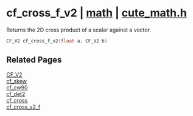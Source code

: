 # cf_cross_f_v2 | [math](https://github.com/RandyGaul/cute_framework/blob/master/docs/math/README.md) | [cute_math.h](https://github.com/RandyGaul/cute_framework/blob/master/include/cute_math.h)

Returns the 2D cross product of a scalar against a vector.

```cpp
CF_V2 cf_cross_f_v2(float a, CF_V2 b)
```

## Related Pages

[CF_V2](https://github.com/RandyGaul/cute_framework/blob/master/docs/math/cf_v2.md)  
[cf_skew](https://github.com/RandyGaul/cute_framework/blob/master/docs/math/cf_skew.md)  
[cf_cw90](https://github.com/RandyGaul/cute_framework/blob/master/docs/math/cf_cw90.md)  
[cf_det2](https://github.com/RandyGaul/cute_framework/blob/master/docs/math/cf_det2.md)  
[cf_cross](https://github.com/RandyGaul/cute_framework/blob/master/docs/math/cf_cross.md)  
[cf_cross_v2_f](https://github.com/RandyGaul/cute_framework/blob/master/docs/math/cf_cross_v2_f.md)  
